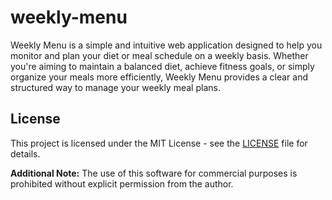 # weekly-menu
Weekly Menu is a simple and intuitive web application designed to help you monitor and plan your diet or meal schedule on a weekly basis. Whether you're aiming to maintain a balanced diet, achieve fitness goals, or simply organize your meals more efficiently, Weekly Menu provides a clear and structured way to manage your weekly meal plans.

## License

This project is licensed under the MIT License - see the [LICENSE](LICENSE) file for details.

**Additional Note:** The use of this software for commercial purposes is prohibited without explicit permission from the author.
